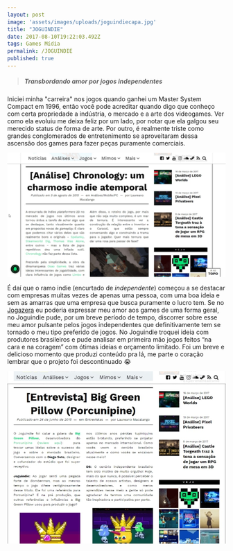 ```yaml
---
layout: post
image: 'assets/images/uploads/joguindiecapa.jpg'
title: "JOGUINDIE"
date: 2017-08-10T19:22:03.492Z
tags: Games Mídia
permalink: /JOGUINDIE
published: true
---
```

>##### Transbordando amor por jogos independentes

Iniciei minha "carreira" nos jogos quando ganhei um Master System Compact em 1996, então você pode acreditar quando digo que conheço com certa propriedade a indústria, o mercado e a arte dos videogames. Ver como ela evoluiu me deixa feliz por um lado, por notar que ela galgou seu merecido status de forma de arte. Por outro, é realmente triste como grandes conglomerados de entretenimento se aproveitaram dessa ascensão dos games para fazer peças puramente comerciais.

![imagem do meu texto sobre Chronology](assets/images/uploads/joguindie01.jpg)

É daí que o ramo indie (encurtado de *independente*) começou a se destacar com empresas muitas vezes de apenas uma pessoa, com uma boa ideia e sem as amarras que uma empresa que busca puramente o lucro tem. Se no [Jogazera](/JOGAZERA) eu poderia expressar meu amor aos games de uma forma geral, no Joguindie pude, por um breve período de tempo, discorrer sobre esse meu amor pulsante pelos jogos independentes que definitivamente tem se tornado o meu tipo preferido de jogos. No Joguindie troquei ideia com produtores brasileiros e pude analisar em primeira mão jogos feitos “na cara e na coragem” com ótimas ideias e orçamento limitado. Foi um breve e delicioso momento que produzi conteúdo pra lá, me parte o coração lembrar que o projeto foi descontinuado 😭

![imagem de um artigo onde entrevisto o pessoal da Big Green Pillow, desenvolvedores do Porcunipine](assets/images/uploads/joguindie03.jpg)